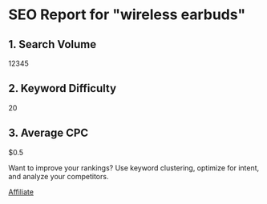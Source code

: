 # SEO Report for "wireless earbuds"

## 1. Search Volume
12345

## 2. Keyword Difficulty
20

## 3. Average CPC
$0.5

Want to improve your rankings? Use keyword clustering, optimize for intent, and analyze your competitors.

[Affiliate](https://example.com/aff_link)
